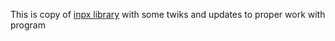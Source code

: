 This is copy of [inpx library](https://github.com/dennwc/inpx/tree/master) with some twiks and updates to proper work with program
